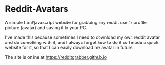# Reddit-Avatars
A simple html/javascript website for grabbing any reddit user's profile picture (avatar) and saving it to your PC.

I've made this because sometimes I need to download my own reddit avatar and do something with it, and I always forget how to do it so I made a quick website for it, so that I can easily download my avatar in future.

The site is online at https://redditgrabber.github.io
